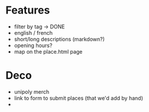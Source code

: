 # Features
* filter by tag -> DONE
* english / french
* short/long descriptions (markdown?)
* opening hours?
* map on the place.html page


# Deco
* unipoly merch
* link to form to submit places (that we'd add by hand)
* 